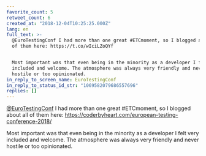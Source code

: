 ```yaml
---
favorite_count: 5
retweet_count: 6
created_at: "2018-12-04T10:25:25.000Z"
lang: en
full_text: >-
  @EuroTestingConf I had more than one great #ETCmoment, so I blogged about all
  of them here: https://t.co/wIciLZoQYf


  Most important was that even being in the minority as a developer I felt very
  included and welcome. The atmosphere was always very friendly and never
  hostile or too opinionated.
in_reply_to_screen_name: EuroTestingConf
in_reply_to_status_id_str: "1069582079686557696"
replies: []
---
```


[@EuroTestingConf](https://twitter.com/EuroTestingConf) I had more than one
great #ETCmoment, so I blogged about all of them here:
<https://coderbyheart.com/european-testing-conference-2018/>

Most important was that even being in the minority as a developer I felt very
included and welcome. The atmosphere was always very friendly and never hostile
or too opinionated.
